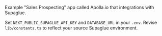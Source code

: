 Example "Sales Prospecting" app called Apolla.io that integrations with Supaglue.

Set `NEXT_PUBLIC_SUPAGLUE_API_KEY` and `DATABASE_URL` in your `.env`.
Revise `lib/constants.ts` to reflect your source Supaglue environment.
